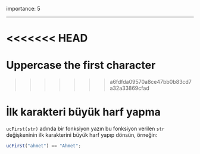 importance: 5

---

<<<<<<< HEAD
=======
# Uppercase the first character
>>>>>>> a6fdfda09570a8ce47bb0b83cd7a32a33869cfad

# İlk karakteri büyük harf yapma

`ucFirst(str)` adında bir fonksiyon yazın bu fonksiyon verilen `str` değişkeninin ilk karakterini büyük harf yapıp dönsün, örneğin:

```js
ucFirst("ahmet") == "Ahmet";
```
